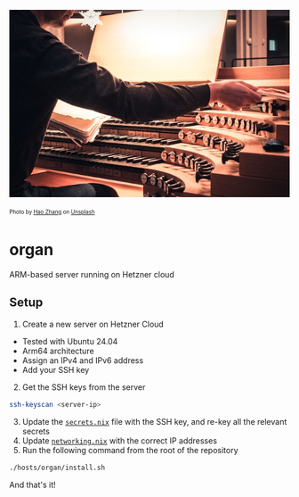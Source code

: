 ![Organ](./organ.jpg)

<sub><sup>Photo by <a href="https://unsplash.com/@haozlife?utm_content=creditCopyText&utm_medium=referral&utm_source=unsplash">Hao Zhang</a> on <a href="https://unsplash.com/photos/man-playing-brown-musical-instrument-dFpDCSECapg?utm_content=creditCopyText&utm_medium=referral&utm_source=unsplash">Unsplash</a></sup></sub>

# organ
ARM-based server running on Hetzner cloud

## Setup
1. Create a new server on Hetzner Cloud
  - Tested with Ubuntu 24.04
  - Arm64 architecture
  - Assign an IPv4 and IPv6 address
  - Add your SSH key
2. Get the SSH keys from the server
  ```sh
  ssh-keyscan <server-ip>
  ```
3. Update the [`secrets.nix`](../../secrets/secrets.nix) file with the SSH key, and re-key all the relevant secrets
4. Update [`networking.nix`](./networking.nix) with the correct IP addresses
5. Run the following command from the root of the repository
  ```sh
  ./hosts/organ/install.sh
  ```

And that's it!
